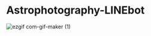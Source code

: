 # Astrophotography-LINEbot
![ezgif com-gif-maker (1)](https://user-images.githubusercontent.com/99044060/170641280-dfbefcf5-ffcc-46f5-a7a8-974b788a36fb.gif)
